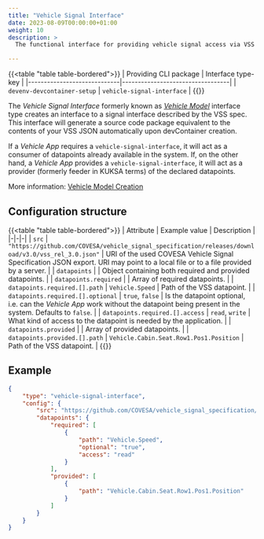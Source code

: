 ```yaml
---
title: "Vehicle Signal Interface"
date: 2023-08-09T00:00:00+01:00
weight: 10
description: >
  The functional interface for providing vehicle signal access via VSS specification.

---
```


{{<table "table table-bordered">}}
| Providing CLI package       | Interface type-key               |
|-----------------------------|----------------------------------|
| `devenv-devcontainer-setup` | `vehicle-signal-interface`       |
{{</table>}}

The _Vehicle Signal Interface_ formerly known as [_Vehicle Model_](/docs/concepts/development_model/#vehicle-models) interface type creates an interface to a signal interface described by the VSS spec. This interface will generate a source code package equivalent to the contents of your VSS JSON automatically upon devContainer creation.

If a _Vehicle App_ requires a `vehicle-signal-interface`, it will act as a consumer of datapoints already available in the system. If, on the other hand, a _Vehicle App_ provides a `vehicle-signal-interface`, it will act as a provider (formerly feeder in KUKSA terms) of the declared datapoints.

More information: [Vehicle Model Creation](/docs/tutorials/vehicle_model_creation/)

## Configuration structure

{{<table "table table-bordered">}}
| Attribute | Example value | Description |
|-|-|-|
| `src` | `"https://github.com/COVESA/vehicle_signal_specification/releases/download/v3.0/vss_rel_3.0.json"` | URI of the used COVESA Vehicle Signal Specification JSON export. URI may point to a local file or to a file provided by a server. |
| `datapoints` | | Object containing both required and provided datapoints. |
| `datapoints.required` | | Array of required datapoints. |
| `datapoints.required.[].path` | `Vehicle.Speed` | Path of the VSS datapoint. |
| `datapoints.required.[].optional` | `true`, `false` | Is the datapoint optional, i.e. can the _Vehicle App_ work without the datapoint being present in the system. Defaults to `false`. |
| `datapoints.required.[].access` | `read`, `write` | What kind of access to the datapoint is needed by the application. |
| `datapoints.provided` | | Array of provided datapoints. |
| `datapoints.provided.[].path` | `Vehicle.Cabin.Seat.Row1.Pos1.Position` | Path of the VSS datapoint. |
{{</table>}}

## Example

```json
{
    "type": "vehicle-signal-interface",
    "config": {
        "src": "https://github.com/COVESA/vehicle_signal_specification/releases/download/v3.0/vss_rel_3.0.json",
        "datapoints": {
            "required": [
                {
                    "path": "Vehicle.Speed",
                    "optional": "true",
                    "access": "read"
                }
            ],
            "provided": [
                {
                    "path": "Vehicle.Cabin.Seat.Row1.Pos1.Position"
                }
            ]
        }
    }
}
```
